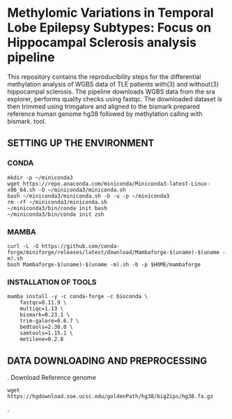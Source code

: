 # Methylomic Variations in Temporal Lobe Epilepsy Subtypes: Focus on Hippocampal Sclerosis analysis pipeline

This repository contains the reproducibility steps for the differential methylation analysis of WGBS data of TLE patients with(3) and without(3) hippocampal sclerosis. The pipeline downloads WGBS 
data from the sra explorer, performs quality checks using fastqc. The downloaded dataset is then trimmed using trimgalore and aligned to the bismark prepared reference human genome hg38 followed 
by methylation calling with bismark. 
tool.
 
## SETTING UP THE ENVIRONMENT

### CONDA

```
mkdir -p ~/miniconda3
wget https://repo.anaconda.com/miniconda/Miniconda3-latest-Linux-x86_64.sh -O ~/miniconda3/miniconda.sh
bash ~/miniconda3/miniconda.sh -b -u -p ~/miniconda3
rm -rf ~/miniconda3/miniconda.sh
~/miniconda3/bin/conda init bash
~/miniconda3/bin/conda init zsh
```

### MAMBA

```
curl -L -O https://github.com/conda-forge/miniforge/releases/latest/download/Mambaforge-$(uname)-$(uname -m).sh
bash Mambaforge-$(uname)-$(uname -m).sh -b -p $HOME/mambaforge
```

### INSTALLATION OF TOOLS

```
mamba install -y -c conda-forge -c bioconda \
    fastqc=0.11.9 \
    multiqc=1.13 \
    bismark=0.23.1 \
    trim-galore=0.6.7 \
    bedtools=2.30.0 \
    samtools=1.15.1 \
    metilene=0.2.8
```

## DATA DOWNLOADING AND PREPROCESSING

. Download Reference genome

```
wget https://hgdownload.soe.ucsc.edu/goldenPath/hg38/bigZips/hg38.fa.gz
```  

. 
